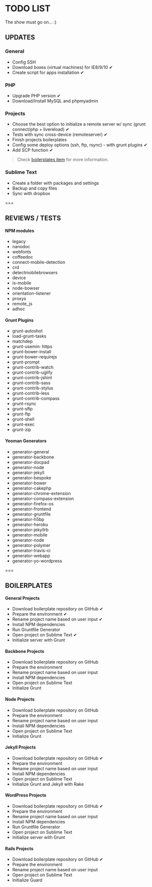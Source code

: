 # TODO LIST

The show must go on... :)

## UPDATES

### General
* Config SSH
* Download boxes (virtual machines) for IE8/9/10 ✔
* Create script for apps installation ✔

### PHP
* Upgrade PHP version ✔
* Download/Install MySQL and phpmyadmin

### Projects

* Choose the best option to initialize a remote server w/ sync (grunt connect/php + livereload) ✔
* Tests with sync cross-device (remoteserver) ✔
* Finish projects boilerplates
* Config some deploy options (ssh, ftp, rsync) - with grunt plugins ✔
* Add SCP function ✔

> Check [boilerplates item](#boilerplates) for more information.

### Sublime Text

* Create a folder with packages and settings
* Backup and copy files
* Sync with dropbox

===

## REVIEWS / TESTS

#### NPM modules

* legacy
* nanodoc
* webfonts
* coffeedoc
* connect-mobile-detection
* crd
* detectmobilebrowsers
* device
* is-mobile
* node-bowser
* orientation-listener
* proxys
* remote_js
* adhoc

#### Grunt Plugins

* grunt-autoshot
* load-grunt-tasks
* matchdep
* grunt-usemin: https
* grunt-bower-install
* grunt-bower-requirejs
* grunt-prompt
* grunt-contrib-watch
* grunt-contrib-uglify
* grunt-contrib-jshint
* grunt-contrib-sass
* grunt-contrib-stylus
* grunt-contrib-less
* grunt-contrib-compass
* grunt-rsync
* grunt-sftp
* grunt-ftp
* grunt-shell
* grunt-exec
* grunt-zip

#### Yeoman Generators

* generator-general
* generator-backbone
* generator-docpad
* generator-node
* generator-jekyll
* generator-bespoke
* generator-bower
* generator-cakephp
* generator-chrome-extension
* generator-compass-extension
* generator-firefox-os
* generator-frontend
* generator-gruntfile
* generator-h5bp
* generator-heroku
* generator-jekyllrb
* generator-mobile
* generator-node
* generator-polymer
* generator-travis-ci
* generator-webapp
* generator-yo-wordpress

===

## BOILERPLATES

#### General Projects

* Download boilerplate repository on GitHub ✔
* Prepare the environment ✔
* Rename project name based on user input ✔
* Install NPM dependencies
* Run Gruntfile Generator
* Open project on Sublime Text ✔
* Initialize server with Grunt

#### Backbone Projects

* Download boilerplate repository on GitHub
* Prepare the environment
* Rename project name based on user input
* Install NPM dependencies
* Open project on Sublime Text
* Initialize Grunt

#### Node Projects

* Download boilerplate repository on GitHub
* Prepare the environment
* Rename project name based on user input
* Install NPM dependencies
* Open project on Sublime Text
* Initialize Grunt

#### Jekyll Projects

* Download boilerplate repository on GitHub ✔
* Prepare the environment
* Rename project name based on user input
* Install NPM dependencies
* Open project on Sublime Text
* Initialize Grunt and Jekyll with Rake

#### WordPress Projects

* Download boilerplate repository on GitHub ✔
* Prepare the environment
* Rename project name based on user input
* Install NPM dependencies
* Run Gruntfile Generator
* Open project on Sublime Text
* Initialize server with Grunt

#### Rails Projects

* Download boilerplate repository on GitHub ✔
* Prepare the environment
* Rename project name based on user input
* Open project on Sublime Text
* Initialize Guard
